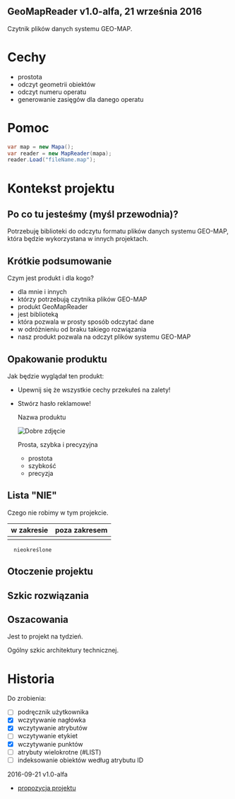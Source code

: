 GeoMapReader v1.0-alfa, 21 września 2016
---
Czytnik plików danych systemu GEO-MAP.  

# Cechy

* prostota
* odczyt geometrii obiektów
* odczyt numeru operatu
* generowanie zasięgów dla danego operatu

# Pomoc
```c#
var map = new Mapa();
var reader = new MapReader(mapa);
reader.Load("fileName.map");
```

# Kontekst projektu

## Po co tu jesteśmy (myśl przewodnia)?

Potrzebuję biblioteki do odczytu formatu plików danych systemu GEO-MAP, która będzie wykorzystana w innych projektach.

## Krótkie podsumowanie

Czym jest produkt i dla kogo?

* dla mnie i innych
* którzy potrzebują czytnika plików GEO-MAP
* produkt GeoMapReader
* jest biblioteką
* która pozwala w prosty sposób odczytać dane
* w odróżnieniu od braku takiego rozwiązania
* nasz produkt pozwala na odczyt plików systemu GEO-MAP

## Opakowanie produktu

Jak będzie wyglądał ten produkt:

* Upewnij się że wszystkie cechy przekułeś na zalety!
* Stwórz hasło reklamowe!

    Nazwa produktu
	
	![Dobre zdjęcie](GeoMapReader/Map.ico)

	Prosta, szybka i precyzyjna
	
	* prostota
	* szybkość
	* precyzja
	
## Lista "NIE"

Czego nie robimy w tym projekcie.

w zakresie | poza zakresem
---------- | -------------
           |              
      nieokreślone

## Otoczenie projektu

## Szkic rozwiązania

## Oszacowania

Jest to projekt na tydzień.

Ogólny szkic architektury technicznej.

# Historia

Do zrobienia:

- [ ] podręcznik użytkownika
- [x] wczytywanie nagłówka
- [x] wczytywanie atrybutów
- [ ] wczytywanie etykiet
- [x] wczytywanie punktów
- [ ] atrybuty wielokrotne (#LIST)
- [ ] indeksowanie obiektów według atrybutu ID

2016-09-21 v1.0-alfa

* [propozycja projektu](https://docs.google.com/document/d/1O7EHPSBacFY5yFfxNs8UU7O_whekDUPvDwXJXS3iZh0/edit?usp=sharing)
